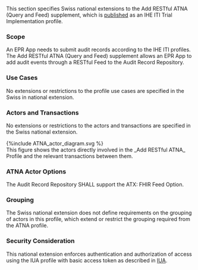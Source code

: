 This section specifies Swiss national extensions to the Add RESTful ATNA (Query and Feed) supplement, which is [published](https://www.ihe.net/uploadedFiles/Documents/ITI/IHE_ITI_Suppl_RESTful-ATNA.pdf) as an IHE ITI Trial Implementation profile.

###	Scope  
An EPR App needs to submit audit records according to the IHE ITI profiles. The Add RESTful ATNA (Query and Feed) 
supplement allows an EPR App to add audit events through a RESTful Feed to the Audit Record Repository.

###	Use Cases  
No extensions or restrictions to the profile use cases are specified in the Swiss in national extension.

### Actors and Transactions  
No extensions or restrictions to the actors and transactions are specified in the Swiss national extension. 

<div>
{%include ATNA_actor_diagram.svg %}
</div>
This figure shows the actors directly involved in the _Add RESTful ATNA_ Profile and the relevant transactions 
between them.

### ATNA Actor Options
The Audit Record Repository SHALL support the ATX: FHIR Feed Option.

### Grouping 
The Swiss national extension does not define requirements on the grouping of actors in this profile, which extend or restrict the grouping required from the ATNA profile.

### Security Consideration
This national extension enforces authentication and authorization of access using the IUA profile with basic access token as described in [IUA](iti-71.html).

